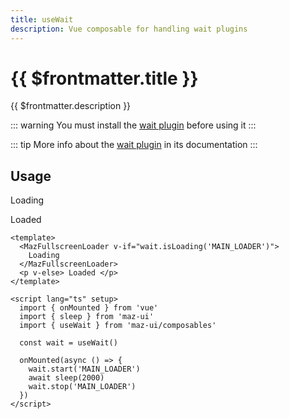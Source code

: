```yaml
---
title: useWait
description: Vue composable for handling wait plugins
---
```


# {{ $frontmatter.title }}

{{ $frontmatter.description }}

::: warning
You must install the [wait plugin](./../plugins/wait.md#install) before using it
:::

::: tip
More info about the [wait plugin](./../plugins/wait.md) in its documentation
:::

## Usage

<MazFullscreenLoader v-if="wait.isLoading('MAIN_LOADER')">
  Loading
</MazFullscreenLoader>
<p v-else> Loaded </p>

```vue
<template>
  <MazFullscreenLoader v-if="wait.isLoading('MAIN_LOADER')">
    Loading
  </MazFullscreenLoader>
  <p v-else> Loaded </p>
</template>

<script lang="ts" setup>
  import { onMounted } from 'vue'
  import { sleep } from 'maz-ui'
  import { useWait } from 'maz-ui/composables'

  const wait = useWait()

  onMounted(async () => {
    wait.start('MAIN_LOADER')
    await sleep(2000)
    wait.stop('MAIN_LOADER')
  })
</script>
```

<script lang="ts" setup>
  import { onMounted } from 'vue'
  import { sleep } from 'maz-ui/src/index'
  import { useWait } from 'maz-ui/src/composables/useWait'

  const wait = useWait()

  onMounted(async () => {
    wait.start('MAIN_LOADER')
    await sleep(2000)
    wait.stop('MAIN_LOADER')
  })
</script>


